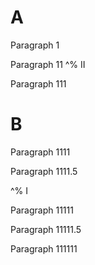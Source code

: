 # A

Paragraph 1

Paragraph 11 ^% II

Paragraph 111

# B

Paragraph 1111

Paragraph 1111.5

^% I

Paragraph 11111

Paragraph 11111.5

Paragraph 111111